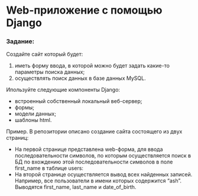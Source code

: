 # Web-приложение с помощью Django

### Задание:

Создайте сайт который будет:
1. иметь форму ввода, в которой можно будет задать какие-то параметры поиска данных;
2. осуществлять поиск данных в базе данных MySQL.

Ипользуйте следующие компоненты Django:

- встроенный собственный локальный веб-сервер;
- формы;
- модели данных;
- шаблоны html.

Пример. В репозитории описано создание сайта состоящего из двух страниц:

- На первой странице представлена web-форма, для ввода последовательности символов, по которым осуществляется поиск в БД по вхождению этой последовательности символов в поле first_name в таблице users:
- На второй странице осуществляется вывод всех найденных записей. Например, все пользователи в имени которых содержится “ash”. Выводятся first_name, last_name и date_of_birth.



